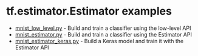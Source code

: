 
# tf.estimator.Estimator examples

 * [mnist_low_level.py](mnist_low_level.py) - Build and train a classifier using the low-level API
 * [mnist_estimator.py](mnist_estimator.py) - Build and train a classifier using the Estimator API
 * [mnist_estimator_keras.py](mnist_estimator_keras.py) - Build a Keras model and train it with the Estimator API

